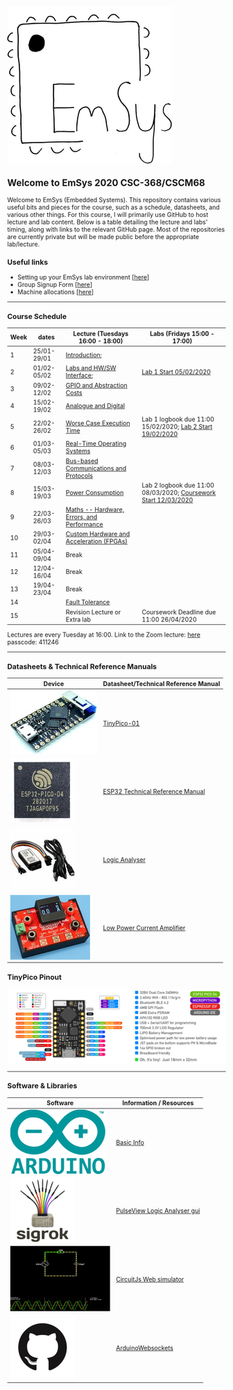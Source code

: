 ![](imgs/EmSysLogo.svg)
## Welcome to EmSys 2020 CSC-368/CSCM68
Welcome to EmSys (Embedded Systems). 
This repository contains various useful bits and pieces for the course, such as a schedule, datasheets, and various other things.
For this course, I will primarily use GitHub to host lecture and lab content. Below is a table detailing the lecture and labs' timing, along with links to the relevant GitHub page. Most of the repositories are currently private but will be made public before the appropriate lab/lecture. 

### Useful links
* Setting up your EmSys lab environment [[here](https://github.com/STFleming/EmSys_labSetup)]
* Group Signup Form [[here](https://login.microsoftonline.com/common/oauth2/authorize?response_mode=form_post&response_type=id_token+code&scope=openid&msafed=0&nonce=c85d8f6e-b026-4c28-8d69-dd2bfc95bf34.637478614733847867&state=https%3A%2F%2Fforms.office.com%2FPages%2FResponsePage.aspx%3Fid%3DLrXKu76f1kOi859mxD3yaGURemXIkvJEi0OJyB0IdsxUNDNPUVFHWFdZSVFQMUhTTTNTRDRBSjBRNi4u&client_id=c9a559d2-7aab-4f13-a6ed-e7e9c52aec87&redirect_uri=https%3a%2f%2fforms.office.com%2fauth%2fsignin)] 
* Machine allocations [[here](https://github.com/STFleming/EmSys_labSetup/tree/main/allocations)]

-----------------------------------------------------------------------------------
### Course Schedule
| Week  | dates       | Lecture (Tuesdays 16:00 - 18:00)                                                          | Labs (Fridays 15:00 - 17:00)                                                                                     | 
|-------|-------------|-------------------------------------------------------------------------------------------|------------------------------------------------------------------------------------------------------------------|
| 1     | 25/01-29/01  | [Introduction](https://github.com/STFleming/EmSys_Lecture1);                              |                                                 |
| 2     | 01/02-05/02  | [Labs and HW/SW Interface](https://github.com/STFleming/EmSys_LabIntro_MemoryMappedHardware);                  | [Lab 1 Start 05/02/2020](https://github.com/STFleming/EmSys_Lab1)                                                |
| 3     | 09/02-12/02  | [GPIO and Abstraction Costs](https://github.com/STFleming/EmSys_GPIO_and_Abstraction_Costs)  |                                                                                                                  |
| 4     | 15/02-19/02  | [Analogue and Digital](https://github.com/STFleming/EmSys_Analogue_and_Digital)                 |                                                                                                                  |
| 5     | 22/02-26/02  | [Worse Case Execution Time](https://github.com/STFleming/EmSys_Lecture3)                 | Lab 1 logbook due 11:00 15/02/2020; [Lab 2 Start 19/02/2020](https://github.com/STFleming/EmSys_Lab2)            |
| 6     | 01/03-05/03  | [Real-Time Operating Systems](https://github.com/STFleming/EmSys_Lecture4)  |                                                                                                                  |
| 7     | 08/03-12/03  | [Bus-based Communications and Protocols](https://github.com/STFleming/EmSys_Lecture6)     |                                                                                                                  |
| 8     | 15/03-19/03  | [Power Consumption](https://github.com/STFleming/EmSys_Lecture7) | Lab 2 logbook due 11:00 08/03/2020; [Coursework Start 12/03/2020](https://github.com/STFleming/EmSys_Coursework) |
| 9     | 22/03-26/03  | [Maths -- Hardware, Errors, and Performance](https://github.com/STFleming/EmSys_Lecture8)   |                                                                                                                  |
| 10    | 29/03-02/04  | [Custom Hardware and Acceleration (FPGAs)](https://github.com/STFleming/EmSys_Lecture9)                            |                                                                                                                  |
| 11    | 05/04-09/04  | Break                                                                                     |                                                                                                                  |
| 12    | 12/04-16/04  | Break                                                                                     |                                                                                                                  |
| 13    | 19/04-23/04  | Break                                                                                     |                                                                                                                  |
| 14    |  | [Fault Tolerance](https://github.com/STFleming/EmSys_Lecture10)                                                           |                                                                                                                  |
| 15    |  | Revision Lecture or Extra lab                                                           | Coursework Deadline due 11:00 26/04/2020                                                                         |

Lectures are every Tuesday at 16:00.
Link to the Zoom lecture: [here](https://swanseauniversity.zoom.us/j/91305669799?pwd=L0NhQlRQMnlOZWQxblp0TEFrSUVlZz09) passcode: 411246 

-----------------------------------------------------------------------------------
### Datasheets & Technical Reference Manuals
| Device                       | Datasheet/Technical Reference Manual                                                                                                               |
|------------------------------|----------------------------------------------------------------------------------------------------------------------------------------------------|
| ![](imgs/tp_small.jpg)       | [TinyPico-01](https://www.tinypico.com/ )                                                                                                                                   |
| ![](imgs/esp32_small.jpg)    | [ESP32 Technical Reference Manual](https://www.espressif.com/sites/default/files/documentation/esp32_technical_reference_manual_en.pdf)            |
| ![](imgs/logic_analyser_small.jpg) | [Logic Analyser](https://cdn.shopify.com/s/files/1/1509/1638/files/Logic_Analyzer_Datasheet_e6569a64-4910-4661-9ef3-f431019ab753.pdf?v=1610445451) |
| ![](imgs/currentRanger_small.jpg) | [Low Power Current Amplifier](https://lowpowerlab.com/guide/currentranger/specs-architecture/) |

### TinyPico Pinout
![](imgs/tinypico-specs-v2.jpg)

-----------------------------------------------------------------------------------

### Software & Libraries
|  Software   |   Information / Resources  |
|-------------|----------------------------|
| ![](imgs/arduino_small.png) | [Basic Info](https://www.arduino.cc/en/Tutorial/BuiltInExamples) |
| ![](imgs/sigrok_small.png) | [PulseView Logic Analyser gui](https://sigrok.org/wiki/PulseView) |
| ![](imgs/circuitjs_small.gif)    | [CircuitJs Web simulator](https://www.falstad.com/circuit/circuitjs.html) |
| ![](imgs/github_small.png)    |  [ArduinoWebsockets](https://github.com/gilmaimon/ArduinoWebsockets) |
